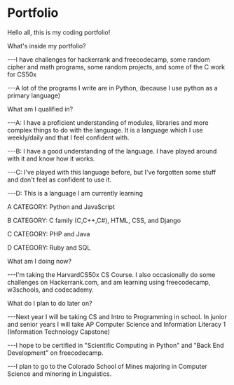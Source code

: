 # Portfolio
Hello all, this is my coding portfolio!

What's inside my portfolio?

  ---I have challenges for hackerrank and freecodecamp, some random cipher and math programs, some random projects, and some of the C work for CS50x
  
  ---A lot of the programs I write are in Python, (because I use python as a primary language)
  
What am I qualified in?
  
  ---A: I have a proficient understanding of modules, libraries and more complex things to do with the language. It is a language which I use weekly/daily and that I feel confident with.
  
  ---B: I have a good understanding of the language. I have played around with it and know how it works.
  
  ---C: I've played with this language before, but I've forgotten some stuff and don't feel as confident to use it.
 
  ---D: This is a language I am currently learning
  
  A CATEGORY:
  Python and JavaScript 
  
  
  B CATEGORY:
  C family (C,C++,C#), HTML, CSS, and Django


  C CATEGORY:
  PHP and Java


  D CATEGORY:
  Ruby and SQL
  
  
What am I doing now?

  ---I'm taking the HarvardCS50x CS Course. I also occasionally do some challenges on Hackerrank.com, and am learning using freecodecamp, w3schools, and codecademy.
  
What do I plan to do later on?

  ---Next year I will be taking CS and Intro to Programming in school. In junior and senior years I will take AP Computer Science and Information Literacy 1 (Information Technology Capstone)
  
  ---I hope to be certified in "Scientific Computing in Python" and "Back End Development" on freecodecamp. 
  
  ---I plan to go to the Colorado School of Mines majoring in Computer Science and minoring in Linguistics.
  
